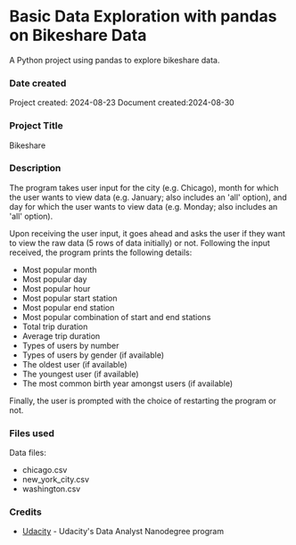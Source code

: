 # Basic Data Exploration with pandas on Bikeshare Data

A Python project using pandas to explore bikeshare data.

### Date created

Project created: 2024-08-23
Document created:2024-08-30

### Project Title

Bikeshare

### Description

The program takes user input for the city (e.g. Chicago), month for which the user wants to view data (e.g. January; also includes an 'all' option), and day for which the user wants to view data (e.g. Monday; also includes an 'all' option).

Upon receiving the user input, it goes ahead and asks the user if they want to view the raw data (5 rows of data initially) or not. Following the input received, the program prints the following details:

- Most popular month
- Most popular day
- Most popular hour
- Most popular start station
- Most popular end station
- Most popular combination of start and end stations
- Total trip duration
- Average trip duration
- Types of users by number
- Types of users by gender (if available)
- The oldest user (if available)
- The youngest user (if available)
- The most common birth year amongst users (if available)

Finally, the user is prompted with the choice of restarting the program or not.

### Files used

Data files:

- chicago.csv
- new_york_city.csv
- washington.csv

### Credits

- [Udacity](https://www.udacity.com/enrollment/nd104) - Udacity's Data Analyst Nanodegree program
